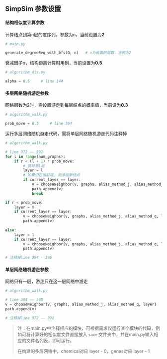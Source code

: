 ## SimpSim 参数设置

#### 结构相似度计算参数

计算结点到第n层的度序列，参数为n，当前设置为**2**

```python
# main.py

generate_degreeSeq_with_bfs(G, n)	# n为设置的层数，当前为2
```



衰减因子α，结构距离计算时用到，当前设置为**0.5**

```python
# algorithm_dis.py

alpha = 0.5		# line 144
```



#### 多层网络随机游走参数

网络层数为2时，需设置游走到每层结点的概率值，当前设为**0.3**

```python
# algorithm_walk.py

prob_move = 0.3		# line 364
```

运行多层网络随机游走代码，需将单层网络随机游走代码注释掉

```python
# algorithm_walk.py

# line 372 —— 391
for l in range(num_graphs):
    if r < (l + 1) * prob_move:
        # 跳转到l层
        layer = l
        # 如果仍在当前层, 则添加新结点
        if current_layer == layer:
            v = chooseNeighbor(v, graphs, alias_method_j, alias_method_q, layer)
            path.append(v)
            break

if r < prob_move:
	layer = 0
	if current_layer == layer:
		v = chooseNeighbor(v, graphs, alias_method_j, alias_method_q, layer)
		path.append(v)
        
else:
	layer = 1
    if current_layer == layer:
    	v = chooseNeighbor(v, graphs, alias_method_j, alias_method_q, layer)
		path.append(v)

# 注释掉line 394 - 395
```



#### 单层网络随机游走参数

网络只有一层，游走只在这一层网络中游走

```python
# algorithm_walk.py

# line 394 —— 395
v = chooseNeighbor(v, graphs, alias_method_j, alias_method_q, layer)
path.append(v)

# 注释掉line 372 —— 391
```



> 注：在main.py中注释相应的模块，可根据需求仅运行某个模块的代码，例如可将计算好的相似度文件直接放入 `save` 文件夹中，并在main.py输入相应的文件名列表，即可运行。
>
> 在构建的多层网络中，chemical对应 layer - 0，genes对应 layer - 1